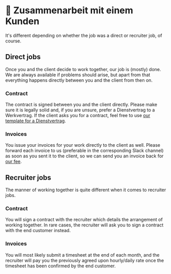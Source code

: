 # 💼 Zusammenarbeit mit einem Kunden

It's different depending on whether the job was a direct or recruiter job, of course.

## Direct jobs

Once you and the client decide to work together, our job is (mostly) done. We are always available if problems should arise, but apart from that everything happens directly between you and the client from then on.

### Contract

The contract is signed between you and the client directly. Please make sure it is legally solid and, if you are unsure, prefer a Dienstvertrag to a Werkvertrag. If the client asks you for a contract, feel free to use [our template for a Dienstvertrag](https://uplink.tech/document-templates).

### Invoices

You issue your invoices for your work directly to the client as well. Please forward each invoice to us (preferable in the corresponding Slack channel) as soon as you sent it to the client, so we can send you an invoice back for [our fee](090-our-fee.md).

## Recruiter jobs

The manner of working together is quite different when it comes to recruiter jobs.

### Contract

You will sign a contract with the recruiter which details the arrangement of working together. In rare cases, the recruiter will ask you to sign a contract with the end customer instead.

### Invoices

You will most likely submit a timesheet at the end of each month, and the recruiter will pay you the previously agreed upon hourly/daily rate once the timesheet has been confirmed by the end customer.
